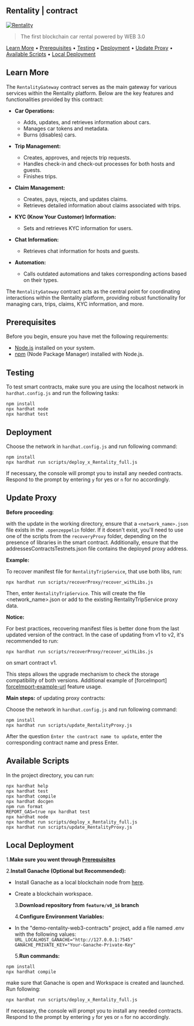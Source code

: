 ## Rentality | contract

[![Rentality][rentality-image]][rentality-url]

> The first blockchain car rental powered by WEB 3.0

[Learn More](#learn-more) • [Prerequisites](#prerequisites) • [Testing](#testing) • [Deployment](#deployment) • [Update Proxy](#update-proxy) • [Available Scripts](#available-scripts) • [Local Deployment](#local-deployment)

## Learn More <a name="learn-more"></a>

The `RentalityGateway` contract serves as the main gateway for various services within the Rentality platform. Below are the key features and functionalities provided by this contract:

- **Car Operations:**

  - Adds, updates, and retrieves information about cars.
  - Manages car tokens and metadata.
  - Burns (disables) cars.

- **Trip Management:**

  - Creates, approves, and rejects trip requests.
  - Handles check-in and check-out processes for both hosts and guests.
  - Finishes trips.

- **Claim Management:**

  - Creates, pays, rejects, and updates claims.
  - Retrieves detailed information about claims associated with trips.

- **KYC (Know Your Customer) Information:**

  - Sets and retrieves KYC information for users.

- **Chat Information:**

  - Retrieves chat information for hosts and guests.

- **Automation:**
  - Calls outdated automations and takes corresponding actions based on their types.

The `RentalityGateway` contract acts as the central point for coordinating interactions within the Rentality platform, providing robust functionality for managing cars, trips, claims, KYC information, and more.

## Prerequisites <a name="prerequisites"></a>

Before you begin, ensure you have met the following requirements:

- [Node.js](https://nodejs.org/) installed on your system.
- [npm](https://www.npmjs.com/) (Node Package Manager) installed with Node.js.

## Testing <a name="testing"></a>

To test smart contracts, make sure you are using the localhost network in `hardhat.config.js` and run the following
tasks:

```shell
npm install
npx hardhat node
npx hardhat test
```

## Deployment <a name="deployment"></a>

Choose the network in `hardhat.config.js` and run following command:

```shell
npm install
npx hardhat run scripts/deploy_x_Rentality_full.js
```

If necessary, the console will prompt you to install any needed contracts. Respond to the prompt by entering `y` for yes
or `n` for no accordingly.

## Update Proxy <a name="update-proxy"></a>

**Before proceeding**:

with the update in the working directory,
ensure that a `<network_name>.json` file exists in the `.openzeppelin` folder.
If it doesn't exist, you'll need to use one of the scripts from the `recoveryProxy` folder,
depending on the presence of libraries in the smart contract.
Additionally, ensure that the addressesContractsTestnets.json file contains the deployed proxy address.

**Example:**

To recover manifest file for `RentalityTripService`, that use both libs, run:

```shell
npx hardhat run scripts/recoverProxy/recover_withLibs.js
```

Then, enter `RentalityTripService`. This will create the file <network_name>.json or add to the existing RentalityTripService proxy data.

**Notice:**

For best practices, recovering manifest files is better done from the last updated version of the contract.
In the case of updating from v1 to v2, it's recommended to run:

```shell
npx hardhat run scripts/recoverProxy/recover_withLibs.js
```

on smart contract v1.

This steps allows the upgrade mechanism to check the storage compatibility of both versions.
Additional example of [forceImport] [forceImport-example-url] feature usage.

**Main steps:**
of updating proxy contracts:

Choose the network in `hardhat.config.js` and run following command:

```shell
npm install
npx hardhat run scripts/update_RentalityProxy.js
```

After the question `Enter the contract name to update`, enter the corresponding contract name and press Enter.

## Available Scripts <a name="available-scripts"></a>

In the project directory, you can run:

```shell
npx hardhat help
npx hardhat test
npx hardhat compile
npx hardhat docgen
npm run format
REPORT_GAS=true npx hardhat test
npx hardhat node
npx hardhat run scripts/deploy_x_Rentality_full.js
npx hardhat run scripts/update_RentalityProxy.js
```

## Local Deployment <a name="local-deployment"></a>

1.**Make sure you went through [Prerequisites](#prerequisites)**

2.**Install Ganache (Optional but Recommended):**

- Install Ganache as a local blockchain node from [here][ganache-url].

- Create a blockchain workspace.

  3.**Download repository from `feature/v0_16` branch**

  4.**Configure Environment Variables:**

- In the "demo-rentality-web3-contracts" project, add a file named .env with the following values:
  `URL_LOCALHOST_GANACHE="http://127.0.0.1:7545"`
  `GANACHE_PRIVATE_KEY="Your-Ganache-Private-Key"`

  5.**Run commands:**

```shell
npm install
npx hardhat compile
```

make sure that Ganache is open and Workspace is created and launched.
Run following:

```shell
npx hardhat run scripts/deploy_x_Rentality_full.js
```

If necessary, the console will prompt you to install any needed contracts. Respond to the prompt by entering `y` for yes
or `n` for no accordingly.

<!-- Markdown link & img dfn's -->

[rentality-image]: https://demotest.rentality.xyz/_next/image?url=%2F_next%2Fstatic%2Fmedia%2Fred-generic-sport-ca.ac590a69.png&w=1920&q=75
[rentality-url]: https://demotest.rentality.xyz/
[ganache-url]: https://archive.trufflesuite.com/ganache/
[forceImport-example-url]: https://github.com/ericglau/hardhat-deployer/blob/master/scripts/upgrade.js
